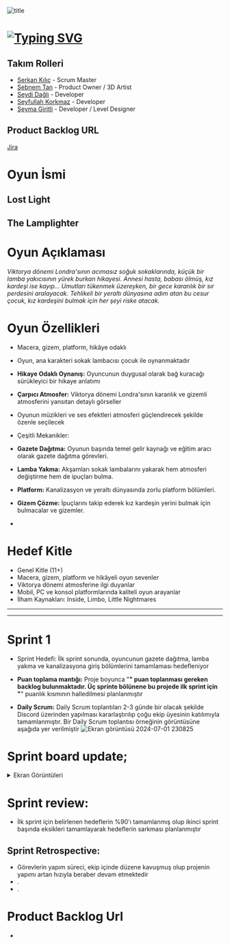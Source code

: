 ![title](https://github.com/Serkan-K/Unity_48/assets/125659165/de1c83ce-f56a-40de-af70-1034916785ba)

# [![Typing SVG](https://readme-typing-svg.demolab.com?font=&size=30&duration=1000&pause=3000&color=FFFFFF&center=true&vCenter=true&random=false&width=150&lines=+Unity+48)](https://git.io/typing-svg)                  

## Takım Rolleri

- [Serkan Kılıç](https://www.linkedin.com/in/serkan-klc/) - Scrum Master
- [Şebnem Tan](https://www.linkedin.com/) - Product Owner / 3D Artist
- [Seydi Dağlı](https://www.linkedin.com/) - Developer
- [Seyfullah Korkmaz](https://www.linkedin.com/in/seyfullah-korkmaz-polestar/) - Developer
- [Şeyma Giritli](https://www.linkedin.com/in/seymagrtl2/) - Developer / Level Designer

## Product Backlog URL
[Jira](https://unity-48.atlassian.net/jira/core/projects/U48/summary?atlOrigin=eyJpIjoiNzM0MTE5YTFhYThmNGI0ZmI1MmNiMWMyMWYxOWExYTAiLCJwIjoiaiJ9/960x540)


# Oyun İsmi
## Lost Light ##
## The Lamplighter ## 

# Oyun Açıklaması
_Viktorya dönemi Londra'sının acımasız soğuk sokaklarında, küçük bir lamba yakıcısının yürek burkan hikayesi. Annesi hasta, babası ölmüş, kız kardeşi ise kayıp...  Umutları tükenmek üzereyken, bir gece karanlık bir sır perdesini aralayacak. Tehlikeli bir yeraltı dünyasına adım atan bu cesur çocuk, kız kardeşini bulmak için her şeyi riske atacak._

# Oyun Özellikleri

- Macera, gizem, platform, hikâye odaklı
- Oyun, ana karakteri sokak lambacısı çocuk ile oynanmaktadır
- **Hikaye Odaklı Oynanış:** Oyuncunun duygusal olarak bağ kuracağı sürükleyici bir hikaye anlatımı
- **Çarpıcı Atmosfer:** Viktorya dönemi Londra'sının karanlık ve gizemli atmosferini yansıtan detaylı görseller
- Oyunun müzikleri ve ses efektleri atmosferi güçlendirecek şekilde özenle seçilecek
  
- Çeşitli Mekanikler:
- **Gazete Dağıtma:** Oyunun başında temel gelir kaynağı ve eğitim aracı olarak gazete dağıtma görevleri.
- **Lamba Yakma:** Akşamları sokak lambalarını yakarak hem atmosferi değiştirme hem de ipuçları bulma.
- **Platform:** Kanalizasyon ve yeraltı dünyasında zorlu platform bölümleri.
- **Gizem Çözme:** İpuçlarını takip ederek kız kardeşin yerini bulmak için bulmacalar ve gizemler.
- 

# Hedef Kitle
- Genel Kitle (11+)
- Macera, gizem, platform ve hikâyeli oyun sevenler
- Viktorya dönemi atmosferine ilgi duyanlar
- Mobil, PC ve konsol platformlarında kaliteli oyun arayanlar
- İlham Kaynakları: Inside, Limbo, Little Nightmares



- - - -

- - - -

# Sprint 1

- Sprint Hedefi: İlk sprint sonunda, oyuncunun gazete dağıtma, lamba yakma ve kanalizasyona giriş bölümlerini tamamlaması hedefleniyor

  
- **Puan toplama mantığı:** Proje boyunca "**" puan toplanması gereken backlog bulunmaktadır. Üç sprinte bölünene bu projede ilk sprint için "**" puanlık kısmının halledilmesi planlanmıştır
- **Daily Scrum:** Daily Scrum toplantıları 2-3 günde bir olacak şekilde Discord üzerinden yapılması kararlaştırılıp çoğu ekip üyesinin katılımıyla tamamlanmıştır. Bir Daily Scrum toplantısı örneğinin görüntüsüne aşağıda yer verilmiştir
![Ekran görüntüsü 2024-07-01 230825](https://github.com/Serkan-K/Unity_48/assets/125659165/9a890924-c10b-4938-b60a-86609de85ee7)

# Sprint board update;

<details>
  <summary>Ekran Görüntüleri</summary>

  - ![Ekran görüntüsü 2024-06-29 151653](https://github.com/Serkan-K/Unity_48/assets/125659165/48a31aed-71b3-4df2-be64-a9d5f491fa95/480x270)
  - ![Ekran görüntüsü 2024-06-28 222744](https://github.com/Serkan-K/Unity_48/assets/125659165/40c3f79c-6f2e-462c-957a-ecde5a44a7ff/480x270)
</details>








# Sprint review:
  - İlk sprint için belirlenen hedeflerin %90'ı tamamlanmış olup ikinci sprint başında eksikleri tamamlayarak hedeflerin sarkması planlanmıştır
 
## Sprint Retrospective:
  - Görevlerin yapım süreci, ekip içinde düzene kavuşmuş olup projenin yapımı artan hızıyla beraber devam etmektedir
  - .
  - .

# Product Backlog Url
  -






























